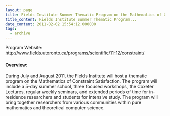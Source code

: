```yaml
---
layout: page
title: Fields Institute Summer Thematic Program on the Mathematics of Constraint Satisfaction
title_content: Fields Institute Summer Thematic Program...
date_content: 2011-02-02 15:54:12.000000
tags:
  - archive
---
```

Program Website:  
<http://www.fields.utoronto.ca/programs/scientific/11-12/constraint/>  
  



#### Overview:



During July and August 2011, the Fields Institute will host a thematic program
on the Mathematics of Constraint Satisfaction. The program will include a
5-day summer school, three focused workshops, the Coxeter Lectures, regular
weekly seminars, and extended periods of time for in-residence researchers and
students for intensive study. The program will bring together researchers from
various communities within pure mathematics and theoretical computer science.



#### 

